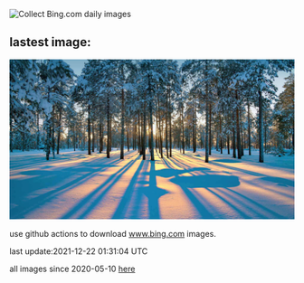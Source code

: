 ![Collect Bing.com daily images](https://github.com/counter2015/bing-daily-images/workflows/Collect%20Bing.com%20daily%20images/badge.svg)
## lastest image:
![](images/SiberianSunset.jpg)

use github actions to download www.bing.com images.

last update:2021-12-22 01:31:04 UTC

all images since 2020-05-10 [here](https://github.com/counter2015/bing-daily-images/tree/master/images) 
